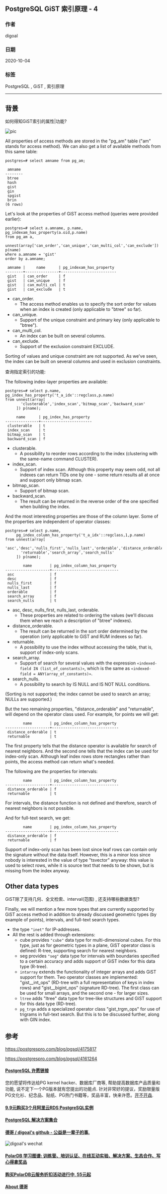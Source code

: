 ## PostgreSQL GiST 索引原理 - 4               
                
### 作者                
digoal                
                
### 日期                
2020-10-04                
                
### 标签                
PostgreSQL , GiST , 索引原理                 
                
----                
                
## 背景         
如何得知GiST索引的属性|功能?     
    
![pic](20201004_04_pic_001.png)    
    
All properties of access methods are stored in the "pg_am" table ("am" stands for access method). We can also get a list of available methods from this same table:    
    
```    
postgres=# select amname from pg_am;    
    
 amname    
--------    
 btree    
 hash    
 gist    
 gin    
 spgist    
 brin    
(6 rows)    
```    
    
Let's look at the properties of GiST access method (queries were provided earlier):    
    
```    
postgres=# select a.amname, p.name, pg_indexam_has_property(a.oid,p.name)    
from pg_am a,    
     unnest(array['can_order','can_unique','can_multi_col','can_exclude']) p(name)    
where a.amname = 'gist'    
order by a.amname;    
    
 amname |     name      | pg_indexam_has_property    
--------+---------------+-------------------------    
 gist   | can_order     | f    
 gist   | can_unique    | f    
 gist   | can_multi_col | t    
 gist   | can_exclude   | t    
```    
    
- can_order.    
    - The access method enables us to specify the sort order for values when an index is created (only applicable to "btree" so far).    
- can_unique.    
    - Support of the unique constraint and primary key (only applicable to "btree").    
- can_multi_col.    
    - An index can be built on several columns.    
- can_exclude.    
    - Support of the exclusion constraint EXCLUDE.    
    
Sorting of values and unique constraint are not supported. As we've seen, the index can be built on several columns and used in exclusion constraints.    
    
查询指定索引的功能:     
    
The following index-layer properties are available:    
    
```    
postgres=# select p.name, pg_index_has_property('t_a_idx'::regclass,p.name)    
from unnest(array[    
       'clusterable','index_scan','bitmap_scan','backward_scan'    
     ]) p(name);    
    
     name      | pg_index_has_property    
---------------+-----------------------    
 clusterable   | t    
 index_scan    | t    
 bitmap_scan   | t    
 backward_scan | f    
```    
    
- clusterable.    
    - A possibility to reorder rows according to the index (clustering with the same-name command CLUSTER).    
- index_scan.    
    - Support of index scan. Although this property may seem odd, not all indexes can return TIDs one by one - some return results all at once and support only bitmap scan.    
- bitmap_scan.    
    - Support of bitmap scan.    
- backward_scan.    
    - The result can be returned in the reverse order of the one specified when building the index.    
    
    
And the most interesting properties are those of the column layer. Some of the properties are independent of operator classes:    
    
```    
postgres=# select p.name,    
     pg_index_column_has_property('t_a_idx'::regclass,1,p.name)    
from unnest(array[    
       'asc','desc','nulls_first','nulls_last','orderable','distance_orderable',    
       'returnable','search_array','search_nulls'    
     ]) p(name);    
    
        name        | pg_index_column_has_property    
--------------------+------------------------------    
 asc                | f    
 desc               | f    
 nulls_first        | f    
 nulls_last         | f    
 orderable          | f    
 search_array       | f    
 search_nulls       | t    
```    
    
- asc, desc, nulls_first, nulls_last, orderable.    
    - These properties are related to ordering the values (we'll discuss them when we reach a description of "btree" indexes).    
- distance_orderable.    
    - The result can be returned in the sort order determined by the operation (only applicable to GiST and RUM indexes so far).    
- returnable.    
    - A possibility to use the index without accessing the table, that is, support of index-only scans.    
- search_array.    
    - Support of search for several values with the expression ```«indexed-field IN (list_of_constants)»```, which is the same as ```«indexed-field = ANY(array_of_constants)»```.    
- search_nulls.    
    - A possibility to search by IS NULL and IS NOT NULL conditions.    
    
    
(Sorting is not supported; the index cannot be used to search an array; NULLs are supported.)    
    
But the two remaining properties, "distance_orderable" and "returnable", will depend on the operator class used. For example, for points we will get:    
    
```    
        name        | pg_index_column_has_property    
--------------------+------------------------------    
 distance_orderable | t    
 returnable         | t    
```    
    
The first property tells that the distance operator is available for search of nearest neighbors. And the second one tells that the index can be used for index-only scan. Although leaf index rows store rectangles rather than points, the access method can return what's needed.    
    
The following are the properties for intervals:    
    
```    
        name        | pg_index_column_has_property    
--------------------+------------------------------    
 distance_orderable | f    
 returnable         | t    
```    
    
For intervals, the distance function is not defined and therefore, search of nearest neighbors is not possible.    
    
And for full-text search, we get:    
    
```    
        name        | pg_index_column_has_property    
--------------------+------------------------------    
 distance_orderable | f    
 returnable         | f    
```    
    
Support of index-only scan has been lost since leaf rows can contain only the signature without the data itself. However, this is a minor loss since nobody is interested in the value of type "tsvector" anyway: this value is used to select rows, while it is source text that needs to be shown, but is missing from the index anyway.    
    
## Other data types    
GiST除了支持几何、全文检索、interval(范围) , 还支持哪些数据类型?    
    
Finally, we will mention a few more types that are currently supported by GiST access method in addition to already discussed geometric types (by example of points), intervals, and full-text search types.    
    
- the type ```"inet"``` for IP-addresses.     
- All the rest is added through extensions:    
    - cube provides ```"cube"``` data type for multi-dimensional cubes. For this type, just as for geometric types in a plane, GiST operator class is defined: R-tree, supporting search for nearest neighbors.    
    - seg provides ```"seg"``` data type for intervals with boundaries specified to a certain accuracy and adds support of GiST index for this data type (R-tree).    
    - ```intarray``` extends the functionality of integer arrays and adds GiST support for them. Two operator classes are implemented: "gist__int_ops" (RD-tree with a full representation of keys in index rows) and "gist__bigint_ops" (signature RD-tree). The first class can be used for small arrays, and the second one - for larger sizes.    
    - ```ltree``` adds "ltree" data type for tree-like structures and GiST support for this data type (RD-tree).    
    - ```pg_trgm``` adds a specialized operator class "gist_trgm_ops" for use of trigrams in full-text search. But this is to be discussed further, along with GIN index.    
    
## 参考            
https://postgrespro.com/blog/pgsql/4175817        
        
https://postgrespro.com/blog/pgsql/4161264    
  
  
#### [PostgreSQL 许愿链接](https://github.com/digoal/blog/issues/76 "269ac3d1c492e938c0191101c7238216")
您的愿望将传达给PG kernel hacker、数据库厂商等, 帮助提高数据库产品质量和功能, 说不定下一个PG版本就有您提出的功能点. 针对非常好的提议，奖励限量版PG文化衫、纪念品、贴纸、PG热门书籍等，奖品丰富，快来许愿。[开不开森](https://github.com/digoal/blog/issues/76 "269ac3d1c492e938c0191101c7238216").  
  
  
#### [9.9元购买3个月阿里云RDS PostgreSQL实例](https://www.aliyun.com/database/postgresqlactivity "57258f76c37864c6e6d23383d05714ea")
  
  
#### [PostgreSQL 解决方案集合](https://yq.aliyun.com/topic/118 "40cff096e9ed7122c512b35d8561d9c8")
  
  
#### [德哥 / digoal's github - 公益是一辈子的事.](https://github.com/digoal/blog/blob/master/README.md "22709685feb7cab07d30f30387f0a9ae")
  
  
![digoal's wechat](../pic/digoal_weixin.jpg "f7ad92eeba24523fd47a6e1a0e691b59")
  
  
#### [PolarDB 学习图谱: 训练营、培训认证、在线互动实验、解决方案、生态合作、写心得拿奖品](https://www.aliyun.com/database/openpolardb/activity "8642f60e04ed0c814bf9cb9677976bd4")
  
  
#### [购买PolarDB云服务折扣活动进行中, 55元起](https://www.aliyun.com/activity/new/polardb-yunparter?userCode=bsb3t4al "e0495c413bedacabb75ff1e880be465a")
  
  
#### [About 德哥](https://github.com/digoal/blog/blob/master/me/readme.md "a37735981e7704886ffd590565582dd0")
  
